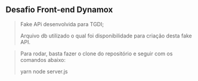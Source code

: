 ## Desafio Front-end Dynamox

> Fake APi desenvolvida para TGDI;
>
> Arquivo db utilizado o qual foi disponibilidade para criação desta fake API.

> Para rodar, basta fazer o clone do repositório e seguir com os comandos abaixo:
>
> yarn
> node server.js
